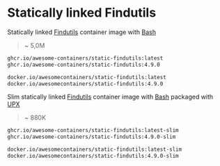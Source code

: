 # Statically linked Findutils

Statically linked [Findutils] container image with [Bash]

> ~ 5,0M

```bash
ghcr.io/awesome-containers/static-findutils:latest
ghcr.io/awesome-containers/static-findutils:4.9.0

docker.io/awesomecontainers/static-findutils:latest
docker.io/awesomecontainers/static-findutils:4.9.0
```

Slim statically linked [Findutils] container image with [Bash]
packaged with [UPX]

> ~ 880K

```bash
ghcr.io/awesome-containers/static-findutils:latest-slim
ghcr.io/awesome-containers/static-findutils:4.9.0-slim

docker.io/awesomecontainers/static-findutils:latest-slim
docker.io/awesomecontainers/static-findutils:4.9.0-slim
```

[Findutils]: <https://www.gnu.org/software/findutils/>
[Bash]: https://github.com/awesome-containers/static-bash
[UPX]: https://upx.github.io/

<!--
```bash
image="localhost/${PWD##*/}"

podman build -t "$image:latest" .
podman build -t "$image:latest-slim" -f Containerfile-slim \
  --build-arg STATIC_FINDUTILS_IMAGE="$image" \
  --build-arg STATIC_FINDUTILS_VERSION=latest --no-cache .

echo "$image:latest"
podman inspect "$image:latest" | jq '.[].Size' | numfmt --to=iec
echo "$image:latest-slim"
podman inspect "$image:latest-slim" | jq '.[].Size' | numfmt --to=iec

```
-->

